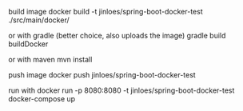 build image
docker build -t jinloes/spring-boot-docker-test ./src/main/docker/

or with gradle (better choice, also uploads the image)
gradle build buildDocker

or with maven
mvn install

push image
docker push jinloes/spring-boot-docker-test

run with
docker run -p 8080:8080 -t jinloes/spring-boot-docker-test
docker-compose up


